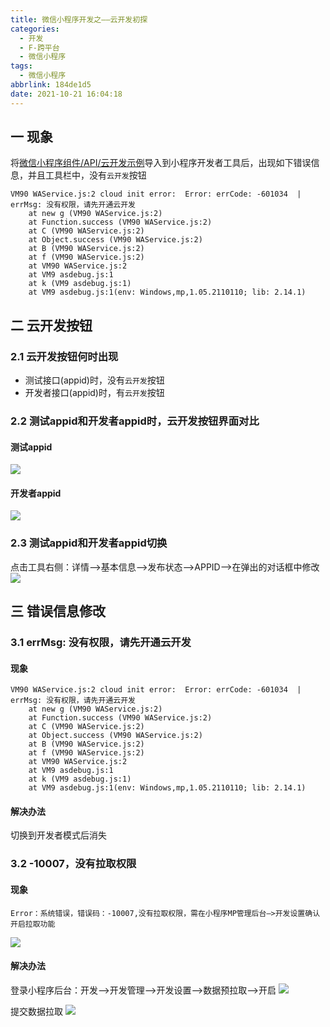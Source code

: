 ```yaml
---
title: 微信小程序开发之——云开发初探
categories:
  - 开发
  - F-跨平台
  - 微信小程序
tags:
  - 微信小程序
abbrlink: 184de1d5
date: 2021-10-21 16:04:18
---
```

## 一 现象

将[微信小程序组件/API/云开发示例][00]导入到小程序开发者工具后，出现如下错误信息，并且工具栏中，没有`云开发`按钮

```
VM90 WAService.js:2 cloud init error:  Error: errCode: -601034  | errMsg: 没有权限，请先开通云开发
    at new g (VM90 WAService.js:2)
    at Function.success (VM90 WAService.js:2)
    at C (VM90 WAService.js:2)
    at Object.success (VM90 WAService.js:2)
    at B (VM90 WAService.js:2)
    at f (VM90 WAService.js:2)
    at VM90 WAService.js:2
    at VM9 asdebug.js:1
    at k (VM9 asdebug.js:1)
    at VM9 asdebug.js:1(env: Windows,mp,1.05.2110110; lib: 2.14.1)
```

<!--more-->

## 二 云开发按钮

### 2.1 云开发按钮何时出现

* 测试接口(appid)时，没有`云开发`按钮
* 开发者接口(appid)时，有`云开发`按钮

### 2.2 测试appid和开发者appid时，云开发按钮界面对比

#### 测试appid
![][1]

#### 开发者appid
![][2]

### 2.3 测试appid和开发者appid切换

点击工具右侧：详情——>基本信息——>发布状态——>APPID——>在弹出的对话框中修改
![][3]

## 三 错误信息修改

### 3.1 errMsg: 没有权限，请先开通云开发

#### 现象

```
VM90 WAService.js:2 cloud init error:  Error: errCode: -601034  | errMsg: 没有权限，请先开通云开发
    at new g (VM90 WAService.js:2)
    at Function.success (VM90 WAService.js:2)
    at C (VM90 WAService.js:2)
    at Object.success (VM90 WAService.js:2)
    at B (VM90 WAService.js:2)
    at f (VM90 WAService.js:2)
    at VM90 WAService.js:2
    at VM9 asdebug.js:1
    at k (VM9 asdebug.js:1)
    at VM9 asdebug.js:1(env: Windows,mp,1.05.2110110; lib: 2.14.1)
```

#### 解决办法

切换到开发者模式后消失

### 3.2 -10007，没有拉取权限

#### 现象

```
Error：系统错误，错误码：-10007,没有拉取权限，需在小程序MP管理后台—>开发设置确认开启拉取功能
```
![][4]

#### 解决办法

登录小程序后台：开发——>开发管理——>开发设置——>数据预拉取——>开启
![][5]

提交数据拉取
![][6]


[00]:https://github.com/wechat-miniprogram/miniprogram-demo


[1]:https://fastly.jsdelivr.net/gh/pgzxc/cdn@master/blog-wechat/wechat-yun-button-none-view.png
[2]:https://fastly.jsdelivr.net/gh/pgzxc/cdn@master/blog-wechat/wechat-yun-button-developer-view.png
[3]:https://fastly.jsdelivr.net/gh/pgzxc/cdn@master/blog-wechat/wechat-yun-appid-change.png
[4]:https://fastly.jsdelivr.net/gh/pgzxc/cdn@master/blog-wechat/wechat-yun-error-10007.png
[5]:https://fastly.jsdelivr.net/gh/pgzxc/cdn@master/blog-wechat/wechat-yun-data-pre-pull-open.png
[6]:https://fastly.jsdelivr.net/gh/pgzxc/cdn@master/blog-wechat/wechat-yun-data-pre-pull-function.png